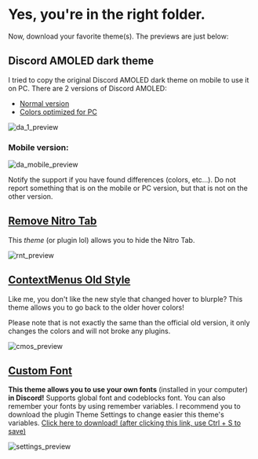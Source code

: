 # Yes, you're in the right folder.

Now, download your favorite theme(s). The previews are just below:

## Discord AMOLED dark theme

I tried to copy the original Discord AMOLED dark theme on mobile to use it on PC. There are 2 versions of Discord AMOLED:
- [Normal version](https://github.com/YTGamer/bdthemes/blob/master/download-themes-here/DiscordAmoled.theme.css)
- [Colors optimized for PC](https://github.com/YTGamer/bdthemes/blob/master/download-themes-here/DiscordAmoledOptimized.theme.css)

<img src="https://media.discordapp.net/attachments/644206156415238221/686173823464112153/unknown.png" title="da_1_preview" alt="da_1_preview">

### Mobile version:

<img src="https://media.discordapp.net/attachments/644206156415238221/677884325361877002/20200214_152943.png" title="da_mobile_preview" alt="da_mobile_preview">

Notify the support if you have found differences (colors, etc…). Do not report something that is on the mobile or PC version, but that is not on the other version.

## [Remove Nitro Tab](https://github.com/YTGamer/bdthemes/blob/master/download-themes-here/RemoveNitroTab.theme.css)

This *theme* (or plugin lol) allows you to hide the Nitro Tab.

<img src="https://media.discordapp.net/attachments/644206156415238221/677568115411779587/unknown.png" title="rnt_preview" alt="rnt_preview">

## [ContextMenus Old Style](https://github.com/YTGamer/bdthemes/blob/master/download-themes-here/ContextMenusOldStyle.theme.css)

Like me, you don't like the new style that changed hover to blurple? This theme allows you to go back to the older hover colors!

Please note that is not exactly the same than the official old version, it only changes the colors and will not broke any plugins.

<img src="https://cdn.discordapp.com/attachments/702611641530843186/712687006760566864/context-menus-difference.png" title="cmos_preview" alt="cmos_preview">

## [Custom Font](https://github.com/YTGamer/bdthemes/blob/master/download-themes-here/CustomFont.theme.css)

**This theme allows you to use your own fonts** (installed in your computer) **in Discord!** Supports global font and codeblocks font. You can also remember your fonts by using remember variables. I recommend you to download the plugin Theme Settings to change easier this theme's variables. [Click here to download! (after clicking this link, use Ctrl + S to save)](https://raw.githubusercontent.com/mwittrien/BetterDiscordAddons/master/Plugins/ThemeSettings/ThemeSettings.plugin.js)

<img src="https://media.discordapp.net/attachments/644206156415238221/686178479678685188/unknown.png" title="settings_preview" alt="settings_preview">
